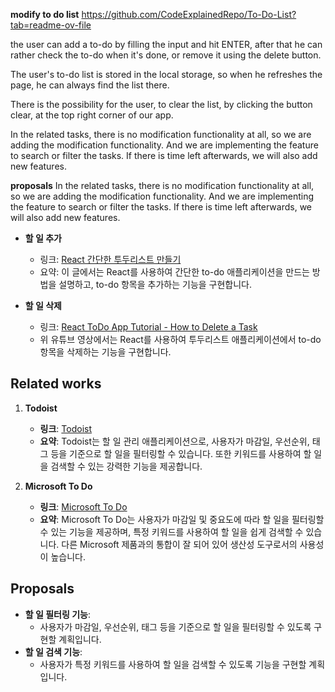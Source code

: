 
**modify to do list**
https://github.com/CodeExplainedRepo/To-Do-List?tab=readme-ov-file

the user can add a to-do by filling the input and hit ENTER, after that he can rather check the to-do when it's done, or remove it using the delete button.

The user's to-do list is stored in the local storage, so when he refreshes the page, he can always find the list there.

There is the possibility for the user, to clear the list, by clicking the button clear, at the top right corner of our app.



In the related tasks, there is no modification functionality at all, so we are adding the modification functionality. And we are implementing the feature to search or filter the tasks. If there is time left afterwards, we will also add new features.

**proposals**
In the related tasks, there is no modification functionality at all, so we are adding the modification functionality. And we are implementing the feature to search or filter the tasks. If there is time left afterwards, we will also add new features.


- **할 일 추가**
  - 링크: [React 간단한 투두리스트 만들기](https://velog.io/@soonmac/React-%EA%B0%84%EB%8B%A8%ED%95%9C-%ED%88%AC%EB%91%90%EB%A6%AC%EC%8A%A4%ED%8A%B8-%EB%A7%8C%EB%93%A4%EA%B8%B0)
  - 요약: 이 글에서는 React를 사용하여 간단한 to-do 애플리케이션을 만드는 방법을 설명하고, to-do 항목을 추가하는 기능을 구현합니다.

- **할 일 삭제**
  - 링크: [React ToDo App Tutorial - How to Delete a Task](https://www.youtube.com/watch?v=Yln_FXYGS7U)
  - 위 유튜브 영상에서는 React를 사용하여 투두리스트 애플리케이션에서 to-do 항목을 삭제하는 기능을 구현합니다.


## Related works

1. **Todoist**
   - **링크**: [Todoist](https://todoist.com/)
   - **요약**: Todoist는 할 일 관리 애플리케이션으로, 사용자가 마감일, 우선순위, 태그 등을 기준으로 할 일을 필터링할 수 있습니다. 또한 키워드를 사용하여 할 일을 검색할 수 있는 강력한 기능을 제공합니다.

2. **Microsoft To Do**
   - **링크**: [Microsoft To Do](https://todo.microsoft.com/)
   - **요약**: Microsoft To Do는 사용자가 마감일 및 중요도에 따라 할 일을 필터링할 수 있는 기능을 제공하며, 특정 키워드를 사용하여 할 일을 쉽게 검색할 수 있습니다. 다른 Microsoft 제품과의 통합이 잘 되어 있어 생산성 도구로서의 사용성이 높습니다.

## Proposals

- **할 일 필터링 기능**:
  - 사용자가 마감일, 우선순위, 태그 등을 기준으로 할 일을 필터링할 수 있도록 구현할 계획입니다.
- **할 일 검색 기능**:
  - 사용자가 특정 키워드를 사용하여 할 일을 검색할 수 있도록 기능을 구현할 계획입니다.

